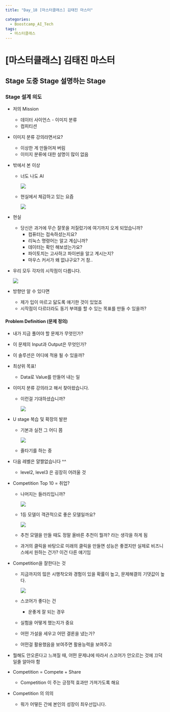 ```yaml
---
title: "Day_18 [마스터클래스] 김태진 마스터"

categories:
  - Boostcamp_AI_Tech
tags:
  - 마스터클래스
---
```


# [마스터클래스] 김태진 마스터

## Stage 도중 Stage 설명하는 Stage

### Stage 설계 의도

- 저의 Mission
  - 데이터 사이언스 - 이미지 분류
  - 컴피티션
  
- 이미지 분류 강의라면서요?
  - 이상한 게 만들어져 버림
  - 이미지 분류에 대한 설명이 많이 없음

- 밖에서 본 이상
  - 너도 나도 AI
  
    ![]({{site.url}}/assets/images/2021-08-26-18-13-05.png)

  - 현실에서 체감하고 있는 요즘

    ![]({{site.url}}/assets/images/2021-08-26-18-13-38.png)

- 현실
  - 당신은 과거에 무슨 잘못을 저질렀기에 여기까지 오게 되었습니까?
    - 컴퓨터는 접속하셨는지요?
    - 리눅스 명령어는 알고 계십니까?
    - 데이터는 확인 해보셨는가요?
    - 파이토치는 고사하고 파이썬을 알고 계시는지?
    - 마우스 커서가 왜 없냐구요? 거 참..

- 우리 모두 각자의 시작점이 다릅니다.

    ![]({{site.url}}/assets/images/2021-08-26-18-14-58.png)

- 방향만 알 수 있다면
  - 제가 입이 마르고 닳도록 얘기한 것이 있었죠
  - 시작점이 다르더라도 동기 부여를 할 수 있는 목표를 만들 수 있을까?

#### Problem Definition (문제 정의)

- 내가 지금 풀어야 할 문제가 무엇인가?
- 이 문제의 Input과 Output은 무엇인가?
- 이 솔루션은 어디에 적용 될 수 있을까?

- 최상위 목표!
  - Data로 Value를 만들어 내는 일

- 이미지 분류 강의라고 해서 찾아왔습니다.
  - 이런걸 기대하셨습니까?
    
    ![]({{site.url}}/assets/images/2021-08-26-18-20-48.png)

- U stage 복습 및 확장의 발판
  - 기본과 실전 그 어디 쯤

    ![]({{site.url}}/assets/images/2021-08-26-18-21-20.png)

  - 줄타기를 하는 중

- 다음 레벨은 얄짤없습니다 ^^
  - level2, level3 은 굉장히 어려울 것

- Competition Top 10 = 취업?
  - 나머지는 들러리입니까?

    ![]({{site.url}}/assets/images/2021-08-26-18-24-46.png)

  - 1등 모델이 객관적으로 좋은 모델일까요?

    ![]({{site.url}}/assets/images/2021-08-26-18-25-45.png)

  - 추천 모델을 만들 때도 정말 올바른 추천이 뭘까? 라는 생각을 하게 됨
  - 과거의 클릭을 바탕으로 미래의 클릭을 만들면 성능은 좋겠지만 실제로 비즈니스에서 원하는 건가? 이건 다른 얘기임

- Competition을 잘한다는 것
  - 지금까지의 많은 시행착오와 경험이 있을 확률이 높고, 문제해결의 기댓값이 높다.

    ![]({{site.url}}/assets/images/2021-08-26-18-27-23.png)

  - 스코어가 좋다는 건 
    - 운좋게 잘 되는 경우

  - 실험을 어떻게 했는지가 중요
  - 어떤 가설을 세우고 어떤 결론을 냈는가?
  - 어떤걸 활용했음을 보여주면 활용능력을 보여주고

- 뭘해도 안오른다고 느껴질 때, 어떤 문제냐에 따라서 스코어가 안오르는 것에 끄덕일줄 알아야 함

- Competition = Compete + Share
  - Competition 이 주는 긍정적 효과만 가져가도록 해요

- Competition 의 의의
  - 뭐가 어떻든 간에 본인의 성장이 최우선입니다.
